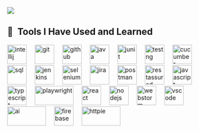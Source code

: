 <img src="https://capsule-render.vercel.app/api?type=venom&color=auto&height=300&section=header&text=Build.%20TEST.%20Deploy&fontSize=90" />


<h2> 🚀 &nbsp;Tools I Have Used and Learned</h2>
<p align="left">
  <img src="https://cdn.jsdelivr.net/gh/devicons/devicon/icons/intellij/intellij-original.svg" alt="intellij" width="45" height="45" style="margin-right: 15px;"/>
  <img src="https://cdn.jsdelivr.net/gh/devicons/devicon/icons/git/git-original.svg" alt="git" width="45" height="45" style="margin-right: 15px;"/>
  <img src="https://cdn.jsdelivr.net/gh/devicons/devicon/icons/github/github-original.svg" alt="github" width="45" height="45" style="margin-right: 15px;"/>
  <img src="https://cdn.jsdelivr.net/gh/devicons/devicon/icons/java/java-original-wordmark.svg" alt="java" width="45" height="45" style="margin-right: 15px;"/>
  <img src="https://cdn.jsdelivr.net/gh/devicons/devicon/icons/junit/junit-original.svg" alt="junit" width="45" height="45" style="margin-right: 15px;"/>
  <img src="https://img.shields.io/badge/TestNG-%23D1B000.svg?style=for-the-badge&logo=testng&logoColor=white" alt="testng" width="45" height="45" style="margin-right: 15px;"/>
  <img src="https://cdn.jsdelivr.net/gh/devicons/devicon/icons/cucumber/cucumber-plain.svg" alt="cucumber" width="45" height="45" style="margin-right: 15px;"/>
  <img src="https://img.shields.io/badge/SQL-%2300A3E0.svg?style=for-the-badge&logo=database&logoColor=white" alt="sql" width="45" height="45" style="margin-right: 15px;"/>
  <img src="https://cdn.jsdelivr.net/gh/devicons/devicon/icons/jenkins/jenkins-original.svg" alt="jenkins" width="45" height="45" style="margin-right: 15px;"/>
  <img src="https://cdn.jsdelivr.net/gh/devicons/devicon/icons/selenium/selenium-original.svg" alt="selenium" width="45" height="45" style="margin-right: 15px;"/>
  <img src="https://cdn.jsdelivr.net/gh/devicons/devicon/icons/jira/jira-original.svg" alt="jira" width="45" height="45" style="margin-right: 15px;"/>
  <img src="https://img.shields.io/badge/Postman-%23FF6C37.svg?style=for-the-badge&logo=postman&logoColor=white" alt="postman" width="45" height="45" style="margin-right: 15px;"/>
  <img src="https://img.shields.io/badge/RestAssured-%23FFFFFF.svg?style=for-the-badge&logo=restassured&logoColor=black" alt="restassured" width="45" height="45" style="margin-right: 15px;"/>

  <!-- Added icons -->
  <img src="https://cdn.jsdelivr.net/gh/devicons/devicon/icons/javascript/javascript-original.svg" alt="javascript" width="45" height="45" style="margin-right: 15px;"/>
  <img src="https://cdn.jsdelivr.net/gh/devicons/devicon/icons/typescript/typescript-original.svg" alt="typescript" width="45" height="45" style="margin-right: 15px;"/>
  <img src="https://img.shields.io/badge/Playwright-%23007ACC.svg?style=for-the-badge&logo=playwright&logoColor=white" alt="playwright" width="90" height="45" style="margin-right: 15px;"/>
  <img src="https://cdn.jsdelivr.net/gh/devicons/devicon/icons/react/react-original.svg" alt="react" width="45" height="45" style="margin-right: 15px;"/>
  <img src="https://cdn.jsdelivr.net/gh/devicons/devicon/icons/nodejs/nodejs-original.svg" alt="nodejs" width="45" height="45" style="margin-right: 15px;"/>
  <img src="https://cdn.jsdelivr.net/gh/devicons/devicon/icons/webstorm/webstorm-original.svg" alt="webstorm" width="45" height="45" style="margin-right: 15px;"/>
  <img src="https://cdn.jsdelivr.net/gh/devicons/devicon/icons/vscode/vscode-original.svg" alt="vscode" width="45" height="45" style="margin-right: 15px;"/>
  <img src="https://img.shields.io/badge/AI-%23FF6F61.svg?style=for-the-badge&logo=artificial-intelligence&logoColor=white" alt="ai" width="90" height="45" style="margin-right: 15px;"/>

  <!-- Newly added Firebase and HTTPie -->
  <img src="https://cdn.jsdelivr.net/gh/devicons/devicon/icons/firebase/firebase-plain.svg" alt="firebase" width="45" height="45" style="margin-right: 15px;"/>
  <img src="https://img.shields.io/badge/HTTPie-%23000000.svg?style=for-the-badge&logo=httpie&logoColor=white" alt="httpie" width="90" height="45" style="margin-right: 15px;"/>
</p>











